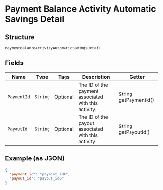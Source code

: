 
# Payment Balance Activity Automatic Savings Detail

## Structure

`PaymentBalanceActivityAutomaticSavingsDetail`

## Fields

| Name | Type | Tags | Description | Getter |
|  --- | --- | --- | --- | --- |
| `PaymentId` | `String` | Optional | The ID of the payment associated with this activity. | String getPaymentId() |
| `PayoutId` | `String` | Optional | The ID of the payout associated with this activity. | String getPayoutId() |

## Example (as JSON)

```json
{
  "payment_id": "payment_id0",
  "payout_id": "payout_id6"
}
```

